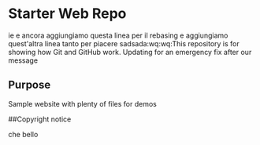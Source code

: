 #  Starter Web Repo
ie e ancora aggiungiamo questa linea per il rebasing e aggiungiamo quest'altra linea tanto per piacere
sadsada:wq:wq:This repository is for showing how Git and GitHub work. Updating for an emergency fix after our message

## Purpose

Sample website with plenty of files for demos


##Copyright notice

che bello